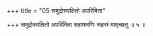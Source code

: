 +++
title = "05 समुद्रोस्यक्षितो अपरिमिता"

+++
समुद्रोस्यक्षितो अपरिमिता सहस्रमणिः सहस्रं मामृच्छतु ॥ ५ ॥